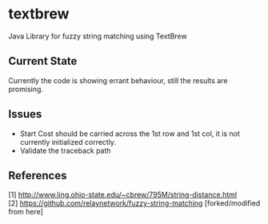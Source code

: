 textbrew
========

Java Library for fuzzy string matching using TextBrew

## Current State ##
Currently the code is showing errant behaviour, still the results are promising. 

## Issues ##
* Start Cost should be carried across the 1st row and 1st col, it is not currently initialized correctly.
* Validate the traceback path

## References ##
[1] http://www.ling.ohio-state.edu/~cbrew/795M/string-distance.html<br>
[2] https://github.com/relaynetwork/fuzzy-string-matching [forked/modified from here]<br>